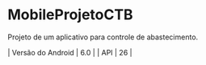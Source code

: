 # MobileProjetoCTB
Projeto de um aplicativo para controle de abastecimento. 

| Versão do Android  | 6.0  |
| API  | 26  |
